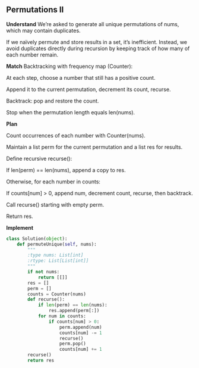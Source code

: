 ## Permutations II
**Understand**
We’re asked to generate all unique permutations of nums, which may contain duplicates.

If we naïvely permute and store results in a set, it’s inefficient. Instead, we avoid duplicates directly during recursion by keeping track of how many of each number remain.

**Match**
Backtracking with frequency map (Counter):

At each step, choose a number that still has a positive count.

Append it to the current permutation, decrement its count, recurse.

Backtrack: pop and restore the count.

Stop when the permutation length equals len(nums).

**Plan**

Count occurrences of each number with Counter(nums).

Maintain a list perm for the current permutation and a list res for results.

Define recursive recurse():

If len(perm) == len(nums), append a copy to res.

Otherwise, for each number in counts:

If counts[num] > 0, append num, decrement count, recurse, then backtrack.

Call recurse() starting with empty perm.

Return res.

**Implement**
```py
class Solution(object):
    def permuteUnique(self, nums):
        """
        :type nums: List[int]
        :rtype: List[List[int]]
        """
        if not nums:
            return [[]]
        res = []
        perm = []
        counts = Counter(nums)
        def recurse():
            if len(perm) == len(nums):
                res.append(perm[:])
            for num in counts:
                if counts[num] > 0:
                    perm.append(num)
                    counts[num] -= 1
                    recurse()
                    perm.pop()
                    counts[num] += 1
        recurse()
        return res
```